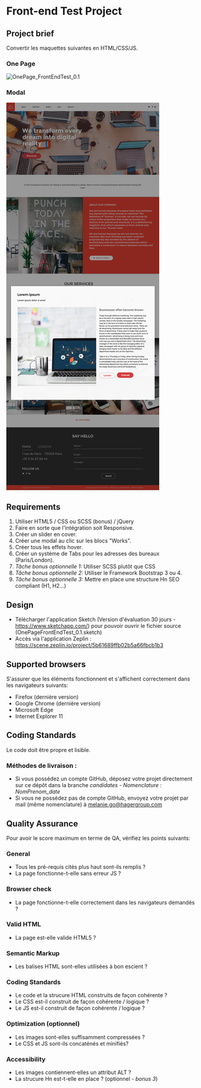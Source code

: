 Front-end Test Project
======================

## Project brief
Convertir les maquettes suivantes en HTML/CSS/JS.

### One Page 
![OnePage_FrontEndTest_0.1](OnePage_FrontEndTest_0.1.png)

### Modal
![OnePage_FrontEndTest-modal-work_0.1](OnePage_FrontEndTest-modal-work_0.1.png)

## Requirements
1. Utiliser HTML5 / CSS ou SCSS (bonus) / jQuery
2. Faire en sorte que l'intégration soit Responsive.
3. Créer un slider en cover.
4. Créer une modal au clic sur les blocs "Works".
5. Créer tous les effets hover.
6. Créer un système de Tabs pour les adresses des bureaux (Paris/London).
7. *Tâche bonus optionnelle 1:* Utiliser SCSS plutôt que CSS
8. *Tâche bonus optionnelle 2:* Utiliser le Framework Bootstrap 3 ou 4.
9. *Tâche bonus optionnelle 3:* Mettre en place une structure Hn SEO compliant (H1, H2...)

## Design
- Télécharger l'application Sketch (Version d'évaluation 30 jours - https://www.sketchapp.com/) pour pouvoir ouvrir le fichier source (OnePageFrontEndTest_0.1.sketch) 
- Accès via l'application Zeplin : https://scene.zeplin.io/project/5b61689ffb02b5a66fbcb1b3

## Supported browsers
S'assurer que les éléments fonctionnent et s'affichent correctement dans les navigateurs suivants: 

- Firefox (dernière version)
- Google Chrome (dernière version)
- Microsoft Edge
- Internet Explorer 11

## Coding Standards
Le code doit être propre et lisible. 

### Méthodes de livraison :
- Si vous possédez un compte GitHub, déposez votre projet directement sur ce dépôt dans la branche *candidates* - *Nomenclature : NomPrenom_date*
- Si vous ne possédez pas de compte GitHub, envoyez votre projet par mail (même nomenclature) à melanie.go@hagergroup.com


## Quality Assurance
Pour avoir le score maximum en terme de QA, vérifiez les points suivants:

### General

- Tous les pré-requis cités plus haut sont-ils remplis ?
- La page fonctionne-t-elle sans erreur JS ?

### Browser check

- La page fonctionne-t-elle correctement dans les navigateurs demandés ?

### Valid HTML

- La page est-elle valide HTML5 ?

### Semantic Markup

- Les balises HTML sont-elles utilisées à bon escient ?

### Coding Standards

- Le code et la strucure HTML construits de façon cohérente ?
- Le CSS est-il construit de façon cohérente / logique ?
- Le JS est-il construit de façon cohérente / logique ?

### Optimization (optionnel)

- Les images sont-elles suffisamment compressées ?
- Le CSS et JS sont-ils concaténés et minifiés?

### Accessibility 

- Les images contiennent-elles un attribut ALT ?
- La strucure Hn est-t-elle en place ? (optionnel - *bonus 3*)
